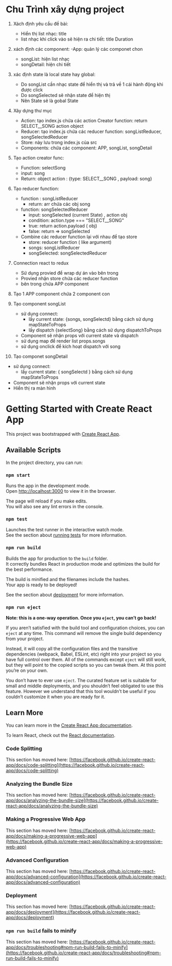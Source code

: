 # Chu Trình xây dựng project
1. Xách định yêu cầu đề bài: 
   - Hiển thị list nhạc: title
   - list nhạc khi click vào sẽ hiện ra chi tiết: title Duration
2. xách định các component:
   -App: quản lý các componet chon
     + songList: hiện list nhạc
     + songDetail: hiện chi tiết
3. xác định state là local state hay global: 
   - Do songList cần nhạc state để hiển thị và trả về 1 cái hành động khi được click
   - Do songSelected sẽ nhận state để hiện thị
   - Nên State sẽ là gobal State

4. Xây dựng thư mục
   - Action: tạo index.js chứa các action Creator function: return  SELECT__SONG action object
   - Reducer: tạo index.js chứa các reducer function: songListReducer, songSelectedReducer 
   - Store: này lưu trong index.js của src
   - Components: chứa các component: APP, songList, songDetail
5. Tạo action  creator func:
   - Function: selectSong
   - input: song
   - Return: object action :  {type: SELECT__SONG , payload: song}
6. Tạo  reducer function:
   - function : songListReducer
     + return: arr chứa các obj song
   - function: songSelectedReducer
     + input: songSelected (current State) , action obj
     + condition: action.type === "SELECT__SONG" 
     + true: return  action.payload ( obj)
     + false: return => songSelected
   - Combine các reducer function lại với nhau để tạo store
     + store: reducer function ( like argument)
     + songs: songListReducer
     + songSelected: songSelectedReducer
7. Connection react to redux
   - Sử dụng provied để wrap dự án vào bên trong
   - Provied nhận store chứa các reducer function
   - bên trong chứa APP component
8. Tạo 1 APP component chứa 2 component con
9. Tạo component songList
   - sử dụng connect: 
     + lấy current state: {songs, songSelectd} bằng cách sử dụng mapStateToProps
     + lấy dispatch {selectSong} bằng cách sử dụng dispatchToProps
   - Component sẽ nhận props với current state và dispatch
   - sử dụng map để render list props.songs
   - sử dụng onclick để kích hoạt dispatch với song 
10. Tạo componet songDetail
   - sử dụng connect: 
     + lấy current state: { songSelectd }  bằng cách sử dụng mapStateToProps
   - Component sẽ nhận props với current state
   - Hiển thị ra màn hình

# Getting Started with Create React App

This project was bootstrapped with [Create React App](https://github.com/facebook/create-react-app).

## Available Scripts

In the project directory, you can run:

### `npm start`

Runs the app in the development mode.\
Open [http://localhost:3000](http://localhost:3000) to view it in the browser.

The page will reload if you make edits.\
You will also see any lint errors in the console.

### `npm test`

Launches the test runner in the interactive watch mode.\
See the section about [running tests](https://facebook.github.io/create-react-app/docs/running-tests) for more information.

### `npm run build`

Builds the app for production to the `build` folder.\
It correctly bundles React in production mode and optimizes the build for the best performance.

The build is minified and the filenames include the hashes.\
Your app is ready to be deployed!

See the section about [deployment](https://facebook.github.io/create-react-app/docs/deployment) for more information.

### `npm run eject`

**Note: this is a one-way operation. Once you `eject`, you can’t go back!**

If you aren’t satisfied with the build tool and configuration choices, you can `eject` at any time. This command will remove the single build dependency from your project.

Instead, it will copy all the configuration files and the transitive dependencies (webpack, Babel, ESLint, etc) right into your project so you have full control over them. All of the commands except `eject` will still work, but they will point to the copied scripts so you can tweak them. At this point you’re on your own.

You don’t have to ever use `eject`. The curated feature set is suitable for small and middle deployments, and you shouldn’t feel obligated to use this feature. However we understand that this tool wouldn’t be useful if you couldn’t customize it when you are ready for it.

## Learn More

You can learn more in the [Create React App documentation](https://facebook.github.io/create-react-app/docs/getting-started).

To learn React, check out the [React documentation](https://reactjs.org/).

### Code Splitting

This section has moved here: [https://facebook.github.io/create-react-app/docs/code-splitting](https://facebook.github.io/create-react-app/docs/code-splitting)

### Analyzing the Bundle Size

This section has moved here: [https://facebook.github.io/create-react-app/docs/analyzing-the-bundle-size](https://facebook.github.io/create-react-app/docs/analyzing-the-bundle-size)

### Making a Progressive Web App

This section has moved here: [https://facebook.github.io/create-react-app/docs/making-a-progressive-web-app](https://facebook.github.io/create-react-app/docs/making-a-progressive-web-app)

### Advanced Configuration

This section has moved here: [https://facebook.github.io/create-react-app/docs/advanced-configuration](https://facebook.github.io/create-react-app/docs/advanced-configuration)

### Deployment

This section has moved here: [https://facebook.github.io/create-react-app/docs/deployment](https://facebook.github.io/create-react-app/docs/deployment)

### `npm run build` fails to minify

This section has moved here: [https://facebook.github.io/create-react-app/docs/troubleshooting#npm-run-build-fails-to-minify](https://facebook.github.io/create-react-app/docs/troubleshooting#npm-run-build-fails-to-minify)
